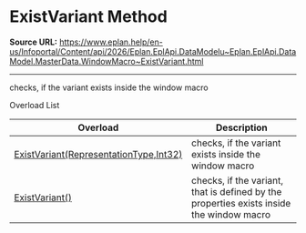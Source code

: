 # ExistVariant Method

**Source URL:** https://www.eplan.help/en-us/Infoportal/Content/api/2026/Eplan.EplApi.DataModelu~Eplan.EplApi.DataModel.MasterData.WindowMacro~ExistVariant.html

---

checks, if the variant exists inside the window macro

Overload List

| Overload | Description |
| --- | --- |
| [ExistVariant(RepresentationType,Int32)](Eplan.EplApi.DataModelu~Eplan.EplApi.DataModel.MasterData.WindowMacro~ExistVariant(RepresentationType,Int32).html) | checks, if the variant exists inside the window macro |
| [ExistVariant()](Eplan.EplApi.DataModelu~Eplan.EplApi.DataModel.MasterData.WindowMacro~ExistVariant().html) | checks, if the variant, that is defined by the properties exists inside the window macro |
